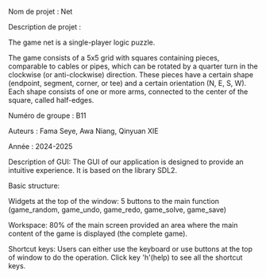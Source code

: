 Nom de projet : Net

Description de projet :

The game net is a single-player logic puzzle.

The game consists of a 5x5 grid with squares containing pieces, comparable to cables or pipes, which can be rotated by a quarter turn in the clockwise (or anti-clockwise) direction. These pieces have a certain shape (endpoint, segment, corner, or tee) and a certain orientation (N, E, S, W). Each shape consists of one or more arms, connected to the center of the square, called half-edges.

Numéro de groupe : B11

Auteurs : Fama Seye, Awa Niang, Qinyuan XIE

Année : 2024-2025

Description of GUI:
The GUI of our application is designed to provide an intuitive experience. It is based on the library SDL2.

Basic structure:

Widgets at the top of the window: 5 buttons to the main function (game_random, game_undo, game_redo, game_solve, game_save)

Workspace: 80% of the main screen provided an area where the main content of the game is displayed (the complete game).

Shortcut keys:
Users can either use the keyboard or use buttons at the top of window to do the operation. Click key 'h'(help) to see all the shortcut keys.
